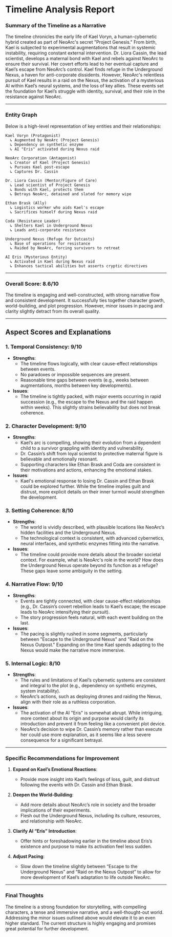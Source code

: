 # Timeline Analysis Report

### Summary of the Timeline as a Narrative
The timeline chronicles the early life of Kael Voryn, a human-cybernetic hybrid created as part of NeoArc's secret "Project Genesis." From birth, Kael is subjected to experimental augmentations that result in systemic instability, requiring constant external intervention. Dr. Liora Cassin, the lead scientist, develops a maternal bond with Kael and rebels against NeoArc to ensure their survival. Her covert efforts lead to her eventual capture and Kael’s escape from NeoArc’s control. Kael finds refuge in the Underground Nexus, a haven for anti-corporate dissidents. However, NeoArc's relentless pursuit of Kael results in a raid on the Nexus, the activation of a mysterious AI within Kael’s neural systems, and the loss of key allies. These events set the foundation for Kael’s struggle with identity, survival, and their role in the resistance against NeoArc.

---

### Entity Graph
Below is a high-level representation of key entities and their relationships:

```
Kael Voryn (Protagonist)
  ↳ Augmented by NeoArc (Project Genesis)
  ↳ Dependency on synthetic enzyme
  ↳ AI "Eris" activated during Nexus raid

NeoArc Corporation (Antagonist)
  ↳ Creator of Kael (Project Genesis)
  ↳ Pursues Kael post-escape
  ↳ Captures Dr. Cassin

Dr. Liora Cassin (Mentor/Figure of Care)
  ↳ Lead scientist of Project Genesis
  ↳ Bonds with Kael, protects them
  ↳ Betrays NeoArc, detained and slated for memory wipe

Ethan Brask (Ally)
  ↳ Logistics worker who aids Kael's escape
  ↳ Sacrifices himself during Nexus raid

Coda (Resistance Leader)
  ↳ Shelters Kael in Underground Nexus
  ↳ Leads anti-corporate resistance

Underground Nexus (Refuge for Outcasts)
  ↳ Base of operations for resistance
  ↳ Raided by NeoArc, forcing survivors to retreat

AI Eris (Mysterious Entity)
  ↳ Activated in Kael during Nexus raid
  ↳ Enhances tactical abilities but asserts cryptic directives
```

---

### Overall Score: **8.6/10**
The timeline is engaging and well-constructed, with strong narrative flow and consistent development. It successfully ties together character growth, world-building, and plot progression. However, minor issues in pacing and clarity slightly detract from its overall quality.

---

## Aspect Scores and Explanations

### 1. Temporal Consistency: **9/10**
- **Strengths**: 
  - The timeline flows logically, with clear cause-effect relationships between events.
  - No paradoxes or impossible sequences are present.
  - Reasonable time gaps between events (e.g., weeks between augmentations, months between key developments).
- **Issues**:
  - The timeline is tightly packed, with major events occurring in rapid succession (e.g., the escape to the Nexus and the raid happen within weeks). This slightly strains believability but does not break coherence.

### 2. Character Development: **9/10**
- **Strengths**:
  - Kael’s arc is compelling, showing their evolution from a dependent child to a survivor grappling with identity and vulnerability.
  - Dr. Cassin’s shift from loyal scientist to protective maternal figure is believable and emotionally resonant.
  - Supporting characters like Ethan Brask and Coda are consistent in their motivations and actions, enhancing the emotional stakes.
- **Issues**:
  - Kael's emotional response to losing Dr. Cassin and Ethan Brask could be explored further. While the timeline implies guilt and distrust, more explicit details on their inner turmoil would strengthen the development.

### 3. Setting Coherence: **8/10**
- **Strengths**:
  - The world is vividly described, with plausible locations like NeoArc’s hidden facilities and the Underground Nexus.
  - The technological context is consistent, with advanced cybernetics, neural interfaces, and synthetic enzymes fitting into the narrative.
- **Issues**:
  - The timeline could provide more details about the broader societal context. For example, what is NeoArc's role in the world? How does the Underground Nexus operate beyond its function as a refuge? These gaps leave some ambiguity in the setting.

### 4. Narrative Flow: **9/10**
- **Strengths**:
  - Events are tightly connected, with clear cause-effect relationships (e.g., Dr. Cassin’s covert rebellion leads to Kael’s escape; the escape leads to NeoArc intensifying their pursuit).
  - The story progression feels natural, with each event building on the last.
- **Issues**:
  - The pacing is slightly rushed in some segments, particularly between "Escape to the Underground Nexus" and "Raid on the Nexus Outpost." Expanding on the time Kael spends adapting to the Nexus would make the narrative more immersive.

### 5. Internal Logic: **8/10**
- **Strengths**:
  - The rules and limitations of Kael’s cybernetic systems are consistent and integral to the plot (e.g., dependency on synthetic enzymes, system instability).
  - NeoArc’s actions, such as deploying drones and raiding the Nexus, align with their role as a ruthless corporation.
- **Issues**:
  - The activation of the AI "Eris" is somewhat abrupt. While intriguing, more context about its origin and purpose would clarify its introduction and prevent it from feeling like a convenient plot device.
  - NeoArc’s decision to wipe Dr. Cassin’s memory rather than execute her could use more explanation, as it seems like a less severe consequence for a significant betrayal.

---

### Specific Recommendations for Improvement
1. **Expand on Kael’s Emotional Reactions**:
   - Provide more insight into Kael’s feelings of loss, guilt, and distrust following the events with Dr. Cassin and Ethan Brask.

2. **Deepen the World-Building**:
   - Add more details about NeoArc’s role in society and the broader implications of their experiments.
   - Flesh out the Underground Nexus, including its culture, resources, and relationship with NeoArc.

3. **Clarify AI “Eris” Introduction**:
   - Offer hints or foreshadowing earlier in the timeline about Eris’s existence and purpose to make its activation feel less sudden.

4. **Adjust Pacing**:
   - Slow down the timeline slightly between “Escape to the Underground Nexus” and “Raid on the Nexus Outpost” to allow for more development of Kael’s adaptation to life outside NeoArc.

---

### Final Thoughts
The timeline is a strong foundation for storytelling, with compelling characters, a tense and immersive narrative, and a well-thought-out world. Addressing the minor issues outlined above would elevate it to an even higher standard. The current structure is highly engaging and promises great potential for further development.
